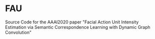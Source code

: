 # FAU
Source Code for the AAAI2020 paper "Facial Action Unit Intensity Estimation via Semantic Correspondence Learning with Dynamic Graph Convolution"
